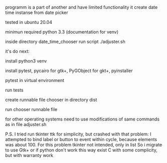 programm is a part of another and have limited functionality
it create date time instanse from date picker


tested in ubuntu 20.04

minimun required python 3.3 (documentation for venv)

inside directory date_time_chooser run script ./adjuster.sh

it's do next:

install python3 venv

install pytest, pycairo for gtk+, PyGObject for gkt+, pyinstaller

pytest in virtual environment

run tests

create runnable file chooser in directory dist

run chooser runnable file

for other operating systems need to use modifications 
of same commands as in file  adjuster.sh


P.S. I tried run tkinter ttk for simplicity, but crashed with that problem:
I attempted to bind label or button to event within cycle, because elements was about 100.
For this problem  tkinter not  intended, only in list
So i migrate to use Gtk+ or if python don't work this way exist C with some complicity, but with warranty work